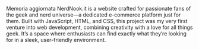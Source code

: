 
Memoria aggiornata
NerdNook.it is a website crafted for passionate fans of the geek and nerd universe—a dedicated e-commerce platform just for them. Built with JavaScript, HTML, and CSS, this project was my very first venture into web development, combining creativity with a love for all things geek. It’s a space where enthusiasts can find exactly what they’re looking for in a sleek, user-friendly environment.
